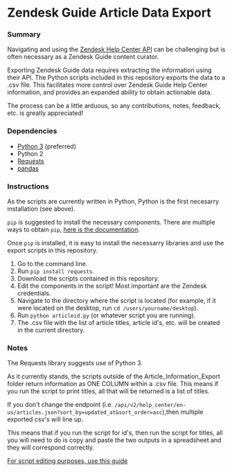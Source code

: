 # Zendesk Guide Article Data Export

### Summary
Navigating and using the [Zendesk Help Center API](https://developer.zendesk.com/rest_api/docs/help_center/introduction) can be challenging but is often necessary as a Zendesk Guide content curator.

Exporting Zendesk Guide data requires extracting the information using their API. The Python scripts included in this repository
exports the data to a .csv file. This facilitates more control over Zendesk Guide Help Center information, and  provides an expanded ability to obtain actionable data.

The process can be a little arduous, so any contributions, notes, feedback, etc. is greatly appreciated!

### Dependencies
* [Python 3](https://www.python.org/downloads/) (preferred)
* Python 2
* [Requests](http://docs.python-requests.org/en/master/)
* [pandas](https://pandas.pydata.org/) 

### Instructions
As the scripts are currently written in Python, Python is the first necesarry installation (see above).

`pip` is suggested to install the necessary components. There are multiple ways to obtain `pip`, [here is the documentation](https://pip.pypa.io/en/stable/installing/).

Once `pip` is installed, it is easy to install the necessarry libraries and use the export scripts in this repository.

1. Go to the command line.
2. Run `pip install requests`.
3. Download the scripts contained in this repository.
4. Edit the components in the script! Most important are the Zendesk credentials.
5. Navigate to the directory where the script is located (for example, if it were located on the desktop, run `cd /users/yourname/desktop`).
6. Run `python articleid.py` (or whatever script you are running).
7. The .csv file with the list of article titles, article id's, etc. will be created in the current directory.


### Notes
The Requests library suggests use of Python 3. 

As it currently stands, the scripts outside of the Article_Information_Export folder return information as ONE COLUMN within a .csv file. This means if you run the script to print titles, all that will be returned is a list of titles.

If you don't change the endpoint (i.e. `/api/v2/help_center/en-us/articles.json?sort_by=updated_at&sort_order=asc`),then multiple exported csv's will line up.

This means that if you run the script for id's, then run the script for titles, all you will need to do is copy and paste the two outputs in a spreadsheet and they will correspond correctly. 

[For script editing purposes, use this guide](https://developer.zendesk.com/rest_api/docs/help_center/articles)
